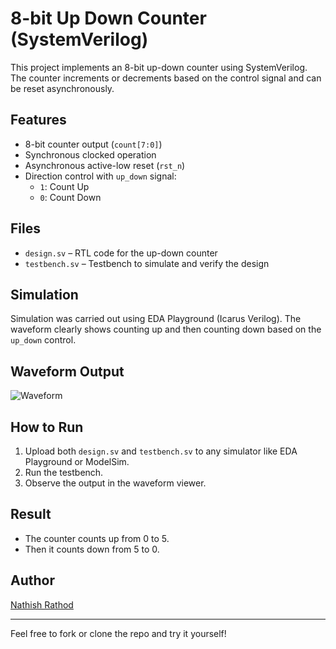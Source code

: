 # 8-bit Up Down Counter (SystemVerilog)

This project implements an 8-bit up-down counter using SystemVerilog. The counter increments or decrements based on the control signal and can be reset asynchronously.

## Features

- 8-bit counter output (`count[7:0]`)
- Synchronous clocked operation
- Asynchronous active-low reset (`rst_n`)
- Direction control with `up_down` signal:
  - `1`: Count Up
  - `0`: Count Down

## Files

- `design.sv` – RTL code for the up-down counter
- `testbench.sv` – Testbench to simulate and verify the design

## Simulation

Simulation was carried out using EDA Playground (Icarus Verilog). The waveform clearly shows counting up and then counting down based on the `up_down` control.

## Waveform Output

![Waveform](content://media/external/downloads/130673)

## How to Run

1. Upload both `design.sv` and `testbench.sv` to any simulator like EDA Playground or ModelSim.
2. Run the testbench.
3. Observe the output in the waveform viewer.

## Result

- The counter counts up from 0 to 5.
- Then it counts down from 5 to 0.

## Author

[Nathish Rathod](https://github.com/nathishrathod)

---

Feel free to fork or clone the repo and try it yourself!
